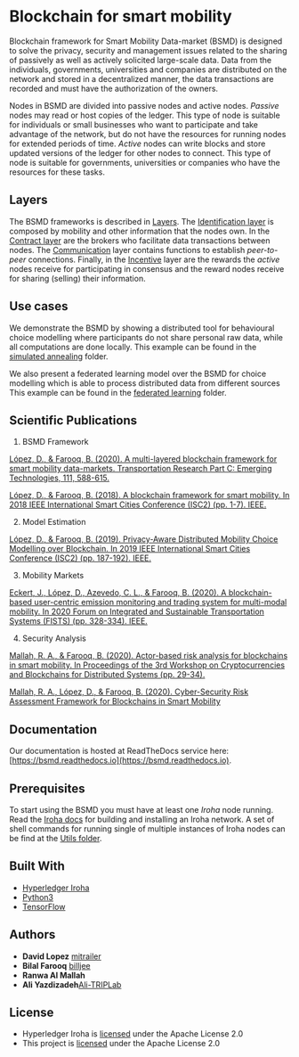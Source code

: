# Blockchain for smart mobility
Blockchain framework for Smart Mobility Data-market (BSMD) is designed to solve the privacy, security and management 
issues related to the sharing of passively as well as actively solicited large-scale data. Data from the individuals, 
governments, universities and companies are distributed on the network and stored in a decentralized manner, 
the data transactions are recorded and must have the authorization of the owners.

Nodes in BSMD are divided into passive nodes and active nodes. *Passive* nodes may read or host copies of the ledger. 
This type of node is suitable for individuals or small businesses who want to participate and take advantage of the 
network, but do not have the resources for running nodes for extended periods of time. *Active* nodes can write blocks 
and store updated versions of the ledger for other nodes to connect. This type of node is suitable for governments, 
universities or companies who have the resources for these tasks. 

## Layers

The BSMD frameworks is described in [Layers](layers). The [Identification layer](layers/identification) is 
composed by mobility and other information that the nodes own. In the [Contract layer](layers/contract) are the brokers
who facilitate data transactions between nodes. The [Communication](layers/communication) layer contains functions to 
establish *peer-to-peer* connections. Finally, in the [Incentive](layers/incentive) layer are the rewards 
the *active* nodes receive for participating in consensus and the reward nodes receive for sharing (selling) 
their information.

## Use cases

We demonstrate the BSMD by showing a distributed tool for behavioural choice modelling where participants do not share 
personal raw data, while all computations are done locally. This example can be found 
in the [simulated annealing](use_cases/simulated_annealing) folder.

We also present a federated learning model over the BSMD for choice modelling which is able to process distributed 
data from different sources This example can be found in the [federated learning](use_cases/federated_learning) folder.

## Scientific Publications

1. BSMD Framework

[López, D., & Farooq, B. (2020). A multi-layered blockchain framework for smart mobility data-markets. Transportation Research Part C: Emerging Technologies, 111, 588-615.](https://arxiv.org/abs/1906.06435)

[López, D., & Farooq, B. (2018). A blockchain framework for smart mobility. In 2018 IEEE International Smart Cities Conference (ISC2) (pp. 1-7). IEEE.](https://arxiv.org/abs/1809.05785)

2. Model Estimation

[López, D., & Farooq, B. (2019). Privacy-Aware Distributed Mobility Choice Modelling over Blockchain. In 2019 IEEE International Smart Cities Conference (ISC2) (pp. 187-192). IEEE.](https://arxiv.org/abs/1908.03446)

3. Mobility Markets

[Eckert, J., López, D., Azevedo, C. L., & Farooq, B. (2020). A blockchain-based user-centric emission monitoring and trading system for multi-modal mobility. In 2020 Forum on Integrated and Sustainable Transportation Systems (FISTS) (pp. 328-334). IEEE.](https://arxiv.org/abs/1908.05629)

4. Security Analysis

[Mallah, R. A., & Farooq, B. (2020). Actor-based risk analysis for blockchains in smart mobility. In Proceedings of the 3rd Workshop on Cryptocurrencies and Blockchains for Distributed Systems (pp. 29-34).](https://arxiv.org/abs/2007.09098)

[Mallah, R. A., López, D., & Farooq, B. (2020). Cyber-Security Risk Assessment Framework for Blockchains in Smart Mobility](https://www.researchgate.net/publication/345213304_Cyber-Security_Risk_Assessment_Framework_for_Blockchains_in_Smart_Mobility)

## Documentation

Our documentation is hosted at ReadTheDocs service here: [https://bsmd.readthedocs.io](https://bsmd.readthedocs.io). 

## Prerequisites

To start using the BSMD you must have at least one *Iroha* node running. Read the [Iroha docs](https://iroha.readthedocs.io) 
for building and installing an Iroha network. A set of shell commands for running single of multiple instances of Iroha
nodes can be find at the [Utils folder](utils).

## Built With

* [Hyperledger Iroha](https://github.com/hyperledger/iroha)
* [Python3](https://www.python.org/download/releases/3.0/)
* [TensorFlow](https://www.tensorflow.org/)

## Authors

* **David Lopez** [mitrailer](https://github.com/mitrailer)
* **Bilal Farooq** [billjee](https://github.com/billjee/)
* **Ranwa Al Mallah**
* **Ali Yazdizadeh**[Ali-TRIPLab](https://github.com/Ali-TRIPLab)

## License

* Hyperledger Iroha is [licensed](https://github.com/hyperledger/iroha/blob/master/LICENSE) under the Apache License 2.0 
* This project is [licensed](LICENSE.md) under the Apache License 2.0
